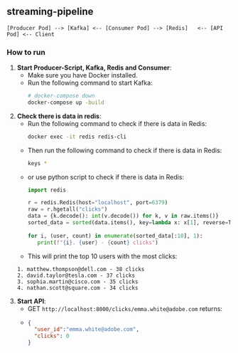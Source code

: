 ## streaming-pipeline

```
[Producer Pod] --> [Kafka] <-- [Consumer Pod] --> [Redis]   <-- [API Pod] <-- Client
```

### How to run
1. **Start Producer-Script, Kafka, Redis and Consumer**: 
   - Make sure you have Docker installed.
   - Run the following command to start Kafka:
     ```bash
     # docker-compose down
     docker-compose up -build
     ```
2. **Check there is data in redis**:
   - Run the following command to check if there is data in Redis:
     ```bash
     docker exec -it redis redis-cli
     ```
   - Then run the following command to check if there is data in Redis:
     ```bash
     keys *
     ```
   - or use python script to check if there is data in Redis:
     ```python
     import redis

     r = redis.Redis(host="localhost", port=6379)
     raw = r.hgetall("clicks")
     data = {k.decode(): int(v.decode()) for k, v in raw.items()}
     sorted_data = sorted(data.items(), key=lambda x: x[1], reverse=True)
    
     for i, (user, count) in enumerate(sorted_data[:10], 1):
        print(f"{i}. {user} - {count} clicks")
     ```
    - This will print the top 10 users with the most clicks:
     ```
     1. matthew.thompson@dell.com - 38 clicks
     2. david.taylor@tesla.com - 37 clicks
     3. sophia.martin@cisco.com - 35 clicks
     4. nathan.scott@square.com - 34 clicks
    ```
3. **Start API**:
   -  GET `http://localhost:8000/clicks/emma.white@adobe.com` 
      returns:
   - ```json
     {
       "user_id":"emma.white@adobe.com",
       "clicks": 0
     }
     ```
